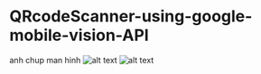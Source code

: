 # QRcodeScanner-using-google-mobile-vision-API

anh chup man hinh
![alt text](https://user-images.githubusercontent.com/14136929/34387608-c805aa9c-eb61-11e7-9340-0447fff8025f.png)
![alt text](https://user-images.githubusercontent.com/14136929/34387602-bc8d359a-eb61-11e7-8e9f-975c6c2aa342.png)
